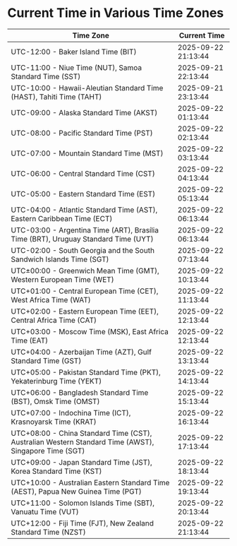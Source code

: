 # Current Time in Various Time Zones

| Time Zone | Current Time |
|-----------|--------------|
| UTC-12:00 - Baker Island Time (BIT) | 2025-09-22 21:13:44 |
| UTC-11:00 - Niue Time (NUT), Samoa Standard Time (SST) | 2025-09-21 22:13:44 |
| UTC-10:00 - Hawaii-Aleutian Standard Time (HAST), Tahiti Time (TAHT) | 2025-09-21 23:13:44 |
| UTC-09:00 - Alaska Standard Time (AKST) | 2025-09-22 01:13:44 |
| UTC-08:00 - Pacific Standard Time (PST) | 2025-09-22 02:13:44 |
| UTC-07:00 - Mountain Standard Time (MST) | 2025-09-22 03:13:44 |
| UTC-06:00 - Central Standard Time (CST) | 2025-09-22 04:13:44 |
| UTC-05:00 - Eastern Standard Time (EST) | 2025-09-22 05:13:44 |
| UTC-04:00 - Atlantic Standard Time (AST), Eastern Caribbean Time (ECT) | 2025-09-22 06:13:44 |
| UTC-03:00 - Argentina Time (ART), Brasília Time (BRT), Uruguay Standard Time (UYT) | 2025-09-22 06:13:44 |
| UTC-02:00 - South Georgia and the South Sandwich Islands Time (SGT) | 2025-09-22 07:13:44 |
| UTC±00:00 - Greenwich Mean Time (GMT), Western European Time (WET) | 2025-09-22 10:13:44 |
| UTC+01:00 - Central European Time (CET), West Africa Time (WAT) | 2025-09-22 11:13:44 |
| UTC+02:00 - Eastern European Time (EET), Central Africa Time (CAT) | 2025-09-22 12:13:44 |
| UTC+03:00 - Moscow Time (MSK), East Africa Time (EAT) | 2025-09-22 12:13:44 |
| UTC+04:00 - Azerbaijan Time (AZT), Gulf Standard Time (GST) | 2025-09-22 13:13:44 |
| UTC+05:00 - Pakistan Standard Time (PKT), Yekaterinburg Time (YEKT) | 2025-09-22 14:13:44 |
| UTC+06:00 - Bangladesh Standard Time (BST), Omsk Time (OMST) | 2025-09-22 15:13:44 |
| UTC+07:00 - Indochina Time (ICT), Krasnoyarsk Time (KRAT) | 2025-09-22 16:13:44 |
| UTC+08:00 - China Standard Time (CST), Australian Western Standard Time (AWST), Singapore Time (SGT) | 2025-09-22 17:13:44 |
| UTC+09:00 - Japan Standard Time (JST), Korea Standard Time (KST) | 2025-09-22 18:13:44 |
| UTC+10:00 - Australian Eastern Standard Time (AEST), Papua New Guinea Time (PGT) | 2025-09-22 19:13:44 |
| UTC+11:00 - Solomon Islands Time (SBT), Vanuatu Time (VUT) | 2025-09-22 20:13:44 |
| UTC+12:00 - Fiji Time (FJT), New Zealand Standard Time (NZST) | 2025-09-22 21:13:44 |
